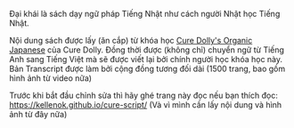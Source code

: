 Đại khái là sách dạy ngữ pháp Tiếng Nhật như cách người Nhật học Tiếng Nhật.

Nội dung sách được lấy (ăn cắp) từ khóa học [Cure Dolly's Organic Japanese](https://www.youtube.com/playlist?list=PLg9uYxuZf8x_A-vcqqyOFZu06WlhnypWj) của Cure Dolly. Đồng thời được (không chỉ) chuyển ngữ từ Tiếng Anh sang Tiếng Việt mà sẽ được viết lại bởi chính người học khóa học này. Bản Transcript được làm bởi cộng đồng tương đối dài (1500 trang, bao gồm hình ảnh từ video nữa)

Trước khi bắt đầu chỉnh sửa thì hãy ghé trang này đọc nếu bạn thích đọc: <https://kellenok.github.io/cure-script/> (Và vì mình cần lấy nội dung và hình ảnh từ đây nữa)
